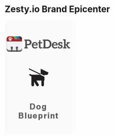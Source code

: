 # Zesty.io Brand Epicenter
![Plate cover](https://github.com/kakoga/z-vet-template1.0/blob/master/shield.png)

